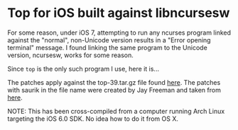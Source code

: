 Top for iOS built against libncursesw
===========================================================================

For some reason, under iOS 7, attempting to run any ncurses program linked against the "normal", non-Unicode version results in a "Error opening terminal" message. I found linking the same program to the Unicode version, ncursesw, works for some reason.

Since `top` is the only such program I use, here it is...

The patches apply against the top-39.tar.gz file found [here](http://www.opensource.apple.com/tarballs/top/). The patches with saurik in the file name were created by Jay Freeman and taken from [here](http://svn.saurik.com/repos/telesphoreo/trunk/data/top/).

NOTE: This has been cross-compiled from a computer running Arch Linux targeting the iOS 6.0 SDK. No idea how to do it from OS X.
